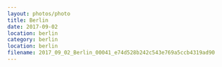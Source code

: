 ```yaml
---
layout: photos/photo
title: Berlin
date: 2017-09-02
location: berlin
category: berlin
location: berlin
filename: 2017_09_02_Berlin_00041_e74d528b242c543e769a5ccb4319ad90
---
```

